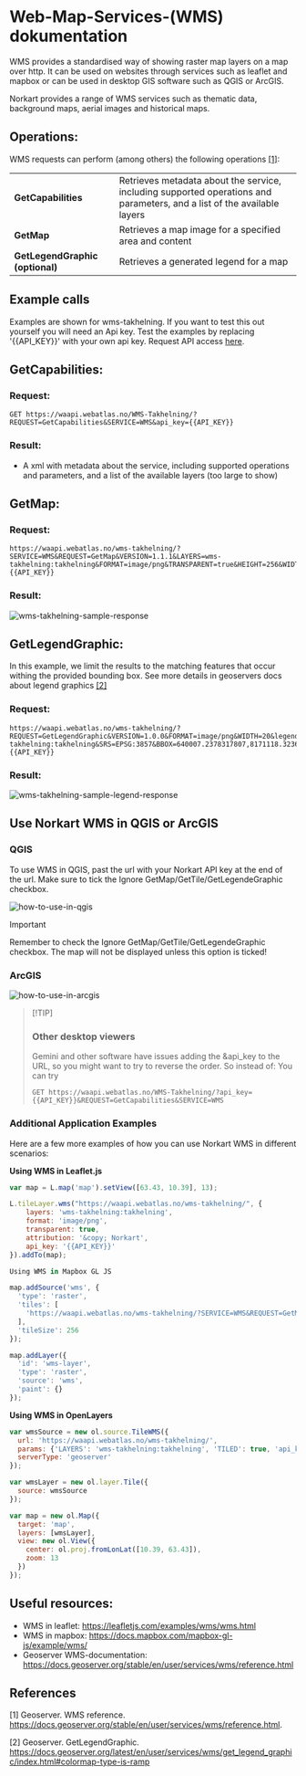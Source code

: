 # Web-Map-Services-(WMS) dokumentation

WMS provides a standardised way of showing raster map layers on a map over http. It can be used on websites through services such as leaflet and mapbox or can be used in desktop GIS software such as QGIS or ArcGIS.

Norkart provides a range of WMS services such as thematic data, background maps, aerial images and historical maps.

## Operations:

WMS requests can perform (among others) the following operations [[1]](#1):

|                                  |                                                                                                                         |
|----------------------------------|-------------------------------------------------------------------------------------------------------------------------|
| **GetCapabilities**              | Retrieves metadata about the service, including supported operations and parameters, and a list of the available layers |
| **GetMap**                       | Retrieves a map image for a specified area and content                                                                  |
| **GetLegendGraphic (optional)** | Retrieves a generated legend for a map                                                                                  |

## Example calls
Examples are shown for wms-takhelning. If you want to test this out yourself you will need an Api key. Test the examples by replacing '{{API_KEY}}' with your own api key. Request API access [here](https://www.norkart.no/datatjenester).

## GetCapabilities:

### Request:

```
GET https://waapi.webatlas.no/WMS-Takhelning/?REQUEST=GetCapabilities&SERVICE=WMS&api_key={{API_KEY}}
```

### Result:
- A xml with metadata about the service, including supported operations and parameters, and a list of the available layers (too large to show)


## GetMap:

### Request:

```
https://waapi.webatlas.no/wms-takhelning/?SERVICE=WMS&REQUEST=GetMap&VERSION=1.1.1&LAYERS=wms-takhelning:takhelning&FORMAT=image/png&TRANSPARENT=true&HEIGHT=256&WIDTH=256&SRS=EPSG:3857&BBOX=640007.2378317807,8171118.323685342,640083.6748600659,8171194.760713628&api_key={{API_KEY}}
```

### Result:

![wms-takhelning-sample-response](./images/wms-takhelning-takhelning.png)


## GetLegendGraphic:

In this example, we limit the results to the matching features that occur withing the provided bounding box. See more details in geoservers docs about legend graphics [[2]](#2)

### Request:

```
https://waapi.webatlas.no/wms-takhelning/?REQUEST=GetLegendGraphic&VERSION=1.0.0&FORMAT=image/png&WIDTH=20&legend_options=hideEmptyRules:true&LAYER=wms-takhelning:takhelning&SRS=EPSG:3857&BBOX=640007.2378317807,8171118.323685342,640083.6748600659,8171194.760713628&api_key={{API_KEY}}

```

### Result:

![wms-takhelning-sample-legend-response](./images/geoserver-GetLegendGraphic.png)

## Use Norkart WMS in QGIS or ArcGIS


### QGIS ###
To use WMS in QGIS, past the url with your Norkart API key at the end of the url. Make sure to tick the Ignore GetMap/GetTile/GetLegendeGraphic checkbox.

![how-to-use-in-qgis](./images/qgis_config.png)

>[!IMPORTANT]
> Remember to check the Ignore GetMap/GetTile/GetLegendeGraphic checkbox. The map will not be displayed unless this option is ticked!

### ArcGIS
![how-to-use-in-arcgis](./images/arcgis_config.png)

> 
> [!TIP]
> ### Other desktop viewers
> Gemini and other software have issues adding the &api_key to the URL, so you might want to try to reverse the order. So instead of:
> You can try
>
>```
>GET https://waapi.webatlas.no/WMS-Takhelning/?api_key={{API_KEY}}&REQUEST=GetCapabilities&SERVICE=WMS
>```

### Additional Application Examples
Here are a few more examples of how you can use Norkart WMS in different scenarios:

**Using WMS in Leaflet.js**
````javascript
var map = L.map('map').setView([63.43, 10.39], 13);

L.tileLayer.wms("https://waapi.webatlas.no/wms-takhelning/", {
    layers: 'wms-takhelning:takhelning',
    format: 'image/png',
    transparent: true,
    attribution: '&copy; Norkart',
    api_key: '{{API_KEY}}'
}).addTo(map);

Using WMS in Mapbox GL JS

map.addSource('wms', {
  'type': 'raster',
  'tiles': [
    'https://waapi.webatlas.no/wms-takhelning/?SERVICE=WMS&REQUEST=GetMap&VERSION=1.1.1&LAYERS=wms-takhelning:takhelning&FORMAT=image/png&TRANSPARENT=true&BBOX={bbox-epsg-3857}&SRS=EPSG:3857&WIDTH=256&HEIGHT=256&api_key={{API_KEY}}'
  ],
  'tileSize': 256
});

map.addLayer({
  'id': 'wms-layer',
  'type': 'raster',
  'source': 'wms',
  'paint': {}
});
````
**Using WMS in OpenLayers**
````javascript
var wmsSource = new ol.source.TileWMS({
  url: 'https://waapi.webatlas.no/wms-takhelning/',
  params: {'LAYERS': 'wms-takhelning:takhelning', 'TILED': true, 'api_key': '{{API_KEY}}'},
  serverType: 'geoserver'
});

var wmsLayer = new ol.layer.Tile({
  source: wmsSource
});

var map = new ol.Map({
  target: 'map',
  layers: [wmsLayer],
  view: new ol.View({
    center: ol.proj.fromLonLat([10.39, 63.43]),
    zoom: 13
  })
});
````

## Useful resources:
- WMS in leaflet: https://leafletjs.com/examples/wms/wms.html
- WMS in mapbox: https://docs.mapbox.com/mapbox-gl-js/example/wms/
- Geoserver WMS-documentation: https://docs.geoserver.org/stable/en/user/services/wms/reference.html

## References
<a id="1">[1]</a> 
Geoserver. 
WMS reference. 
https://docs.geoserver.org/stable/en/user/services/wms/reference.html.

<a id="2">[2]</a> 
Geoserver. 
GetLegendGraphic. 
https://docs.geoserver.org/latest/en/user/services/wms/get_legend_graphic/index.html#colormap-type-is-ramp







